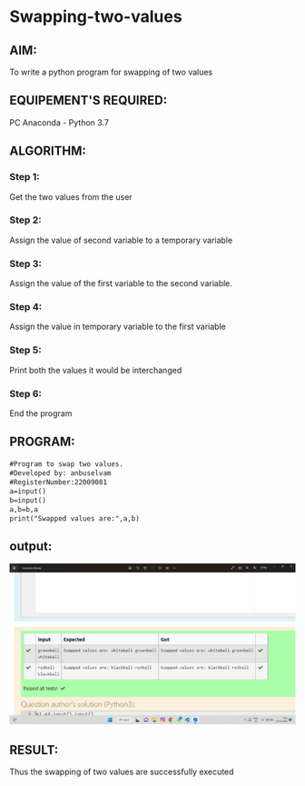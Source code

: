 # Swapping-two-values
## AIM:
To write a python program for swapping of two values
## EQUIPEMENT'S REQUIRED: 
PC
Anaconda - Python 3.7
## ALGORITHM: 
### Step 1:
Get the two values from the user
### Step 2: 
Assign the value of second variable to a temporary variable 
### Step 3: 
Assign the value of the first variable to the second variable.
### Step 4:  
Assign the value in temporary variable to the first variable
### Step 5: 
Print both the values it would be interchanged
### Step 6: 
End the program
## PROGRAM:
```
#Program to swap two values.
#Developed by: anbuselvam
#RegisterNumber:22009081
a=input()
b=input()
a,b=b,a
print("Swapped values are:",a,b)
```

## output:
![output](./swapping%20two%20values.png)





## RESULT:
Thus the swapping of two values are successfully executed



